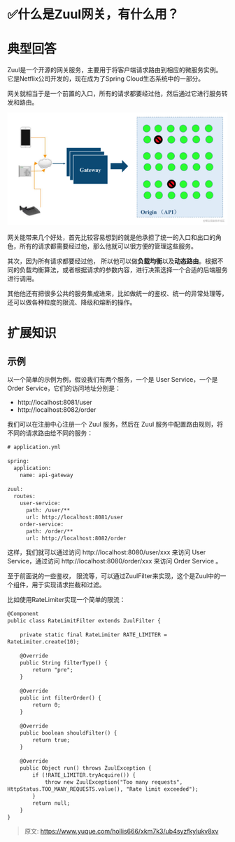 # ✅什么是Zuul网关，有什么用？

# 典型回答


Zuul是一个开源的网关服务，主要用于将客户端请求路由到相应的微服务实例。它是Netflix公司开发的，现在成为了Spring Cloud生态系统中的一部分。



网关就相当于是一个前置的入口，所有的请求都要经过他，然后通过它进行服务转发和路由。



![1681548771739-ceb1ed3e-47f0-49bb-9dc0-3903123033db.png](./img/kCf5LZEE1x6WPruk/1681548771739-ceb1ed3e-47f0-49bb-9dc0-3903123033db-048771.png)





网关能带来几个好处，首先比较容易想到的就是他承担了统一的入口和出口的角色，所有的请求都需要经过他，那么他就可以很方便的管理这些服务。



其次，因为所有请求都要经过他， 所以他可以做**负载均衡**以及**动态路由**。根据不同的负载均衡算法，或者根据请求的参数内容，进行决策选择一个合适的后端服务进行调用。



其他他还有把很多公共的服务集成进来，比如做统一的鉴权、统一的异常处理等，还可以做各种粒度的限流、降级和熔断的操作。



# 扩展知识


## 示例


以一个简单的示例为例，假设我们有两个服务，一个是 User Service，一个是 Order Service，它们的访问地址分别是：



+  http://localhost:8081/user
+  http://localhost:8082/order



我们可以在注册中心注册一个 Zuul 服务，然后在 Zuul 服务中配置路由规则，将不同的请求路由给不同的服务：



```plain
# application.yml

spring:
  application:
    name: api-gateway

zuul:
  routes:
    user-service:
      path: /user/**
      url: http://localhost:8081/user
    order-service:
      path: /order/**
      url: http://localhost:8082/order

```



这样，我们就可以通过访问 http://localhost:8080/user/xxx 来访问 User Service，通过访问 http://localhost:8080/order/xxx 来访问 Order Service 。



至于前面说的一些鉴权， 限流等，可以通过ZuulFilter来实现，这个是Zuul中的一个组件，用于实现请求拦截和过滤。



比如使用RateLimiter实现一个简单的限流：



```plain
@Component
public class RateLimitFilter extends ZuulFilter {

    private static final RateLimiter RATE_LIMITER = RateLimiter.create(10);

    @Override
    public String filterType() {
        return "pre";
    }

    @Override
    public int filterOrder() {
        return 0;
    }

    @Override
    public boolean shouldFilter() {
        return true;
    }

    @Override
    public Object run() throws ZuulException {
        if (!RATE_LIMITER.tryAcquire()) {
            throw new ZuulException("Too many requests", HttpStatus.TOO_MANY_REQUESTS.value(), "Rate limit exceeded");
        }
        return null;
    }
}

```







> 原文: <https://www.yuque.com/hollis666/xkm7k3/ub4syzfkylukv8xv>